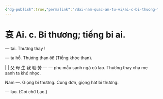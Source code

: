 ```yaml
---
{"dg-publish":true,"permalink":"/dai-nam-quac-am-tu-vi/ai-c-bi-thuong-tieng-bi-ai/","tags":["âm-tự-vị"],"created":"2025-08-15T14:51:49.591+07:00"}
---
```


# 哀 Ai. c. Bi thương; tiếng bi ai.

— tai. Thương thay !

— ta hồ. Thương than ôi! (Tiếng khóc than).

| | 父 母 生 我 劬 勞 — — phụ mẫu sanh ngả cù lao. Thương thay cha mẹ sanh ta khó nhọc.

Nam —. Giọng bi thương. Cung đờn, giọng hát bi thương.

— lao. (Coi chữ Lao.)
